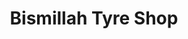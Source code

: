 ---
title: "Bismillah Tyre Shop"
url: /karachi/bismillah-tyre-shop-sc-19-block-l-north-nazimabad-town/
shop: tyres
---